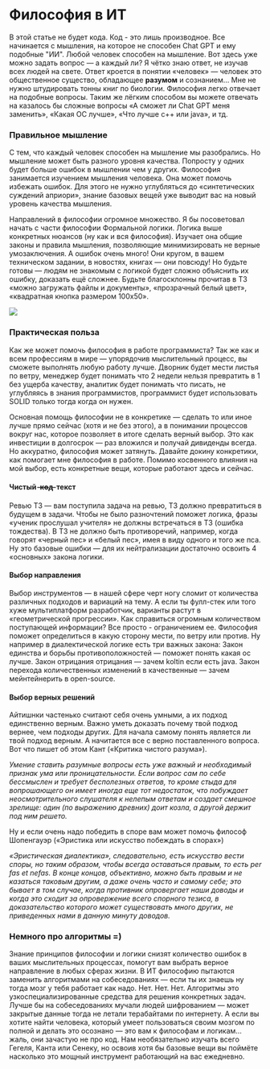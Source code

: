 # Философия в ИТ

В этой статье не будет кода. Код - это лишь производное.
Все начинается с мышления, на которое не способен Chat GPT и ему подобные "ИИ".
Любой человек способен на мышление.
Вот здесь уже можно задать вопрос — а каждый ли?
Я чётко знаю ответ, не изучав всех людей на свете.
Ответ кроется в понятии «человек» — человек это общественное существо, обладающее **разумом** и сознанием…
Мне не нужно штудировать тонны книг по биологии.
Философия легко отвечает на подобные вопросы.
Таким же лёгким способом вы можете отвечать на казалось бы сложные вопросы
«А сможет ли Chat GPT меня заменить», «Какая ОС лучше», «Что лучше с++ или java», и тд.

### Правильное мышление

С тем, что каждый человек способен на мышление мы разобрались.
Но мышление может быть разного уровня качества.
Попросту у одних будет больше ошибок в мышлении чем у других.
Философия занимается изучением мышления человека.
Она может помочь избежать ошибок.
Для этого не нужно углубляться до «синтетических суждений априори»,
знание базовых вещей уже выводит вас на новый уровень качества мышления.

Направлений в философии огромное множество.
Я бы посоветовал начать с части философии Формальной логики.
Логика выше конкретных нюансов (ну как и вся философия).
Изучает она общие законы и правила мышления, позволяющие минимизировать не верные умозаключения.
А ошибок очень много!
Они кругом, в вашем техническом задании, в новостях, книгах — они повсюду!
Но будьте готовы — людям не знакомым с логикой будет сложно объяснить их ошибку, доказать ещё сложнее.
Будьте благосклонны прочитав в ТЗ «можно загружать файлы и документы», «прозрачный белый цвет», «квадратная кнопка размером 100x50».

<div class="PrettyImage">
  <img src="https://api.keygenqt.com/api/ps/file/6a722832-adcf-47ec-9bfa-d946caa19e1b.png"/>
</div>

### Практическая польза

Как же может помочь философия в работе программиста?
Так же как и всем профессиям в мире — упорядочив мыслительный процесс, вы сможете выполнять любую работу лучше.
Дворник будет мести листья по ветру, менеджер будет понимать что 2 недели нельзя превратить в 1 без ущерба качеству, аналитик будет понимать что писать, не углубляясь в знания программистов, программист будет использовать SOLID только тогда когда он нужен.

Основная помощь философии не в конкретике — сделать то или иное лучше прямо сейчас (хотя и не без этого), а в понимании процессов вокруг нас, которое позволяет в итоге сделать верный выбор.
Это как инвестиции в долгосрок — раз вложился и получай дивиденды всегда.
Но аккуратно, философия может затянуть.
Давайте докину конкретики, как помогает мне философия в работе. Помимо косвенного влияния на мой выбор, есть конкретные вещи, которые работают здесь и сейчас.

#### Чистый&nbsp; ̶к̶о̶д̶ &nbsp;текст

Ревью ТЗ — вам поступила задача на ревью, ТЗ должно превратиться в будущем в задачи.
Чтобы не было разночтений поможет логика, фразы «ученик прослушал учителя» не должны встречаться в ТЗ (ошибка тождества).
В ТЗ не должно быть противоречий, например, когда говорят «черный пес» и «белый пес», имея в виду одного и того же пса.
Ну это базовые ошибки — для их нейтрализации достаточно освоить 4 «основных» закона логики.

#### Выбор направления

Выбор инструментов — в нашей сфере черт ногу сломит от количества различных подходов и вариаций на тему.
А если ты фулл-стек или того хуже мультиплатформ разработчик, варианты растут в «геометрической прогрессии».
Как справиться огромным количеством поступающей информации?
Все просто - ограничением ее.
Философия поможет определиться в какую сторону мести, по ветру или против.
Ну например в диалектической логике есть три важных закона:
Закон единства и борьбы противоположностей — поможет понять какая ос лучше.
Закон отрицания отрицания — зачем koltin если есть java.
Закон перехода количественных изменений в качественные — зачем мейнтейнерить в open-source.

#### Выбор верных решений

Айтишнки частенько считают себя очень умными, а их подход единственно верным.
Важно уметь доказать почему твой подход вернее, чем подходы других.
Для начала самому понять является ли твой подход верным.
А начитается все с верно поставленного вопроса.
Вот что пишет об этом Кант («Критика чистого разума»).

_Умение ставить разумные вопросы есть уже важный и необходимый признак ума или проницательности. Если вопрос сам по себе бессмыслен и требует бесполезных ответов, то кроме стыда для вопрошающего он имеет иногда еще тот недостаток, что побуждает неосмотрительного слушателя к нелепым ответам и создает смешное зрелище: один (по выражению древних) доит козла, а другой держит под ним решето._

Ну и если очень надо победить в споре вам может помочь философ Шопенгауэр («Эристика или искусство побеждать в спорах»)

_«Эристическая диалектика», следовательно, есть искусство вести споры, но таким образом, чтобы всегда оставаться правым, то есть per fas et nefas. В конце концов, объективно, можно быть правым и не казаться таковым другим, а даже очень часто и самому себе; это бывает в том случае, когда противник опровергает наши доводы и когда это сходит за опровержение всего спорного тезиса, в доказательство которого может существовать много других, не приведенных нами в данную минуту доводов._

### Немного про алгоритмы =)

Знание принципов философии и логики снизят количество ошибок в ваших мыслительных процессах, помогут вам выбрать верное направление в любых сферах жизни.
В ИТ философию пытаются заменить алгоритмами на собеседованиях — если ты их знаешь ну тогда мозг у тебя работает как надо.
Нет. Нет. Нет.
Алгоритмы это узкоспециализированные средства для решения конкретных задач.
Лучше бы на собеседованиях мучали людей шифрованием — может закрытые данные тогда не летали терабайтами по интернету.
А если вы хотите найти человека, который умеет пользоваться своим мозгом по полной и делать это осознано — это вам к философам и логикам… жаль, они зачастую не про код.
Нам необязательно изучать всего Гегеля, Канта или Сенеку, но освоив хотя бы базовые вещи вы поймёте насколько это мощный инструмент работающий на вас ежедневно.
